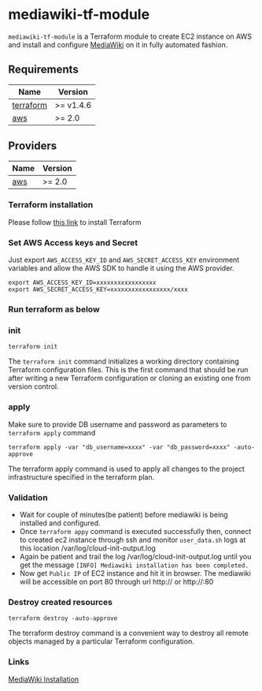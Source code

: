 # mediawiki-tf-module

`mediawiki-tf-module` is a Terraform module to create EC2 instance on AWS and install and configure [MediaWiki](https://www.mediawiki.org/wiki/Manual:Running_MediaWiki_on_Red_Hat_Linux) on it in fully automated fashion.

## Requirements

| Name | Version |
|------|---------|
| <a name="requirement_terraform"></a> [terraform](#requirement\_terraform) | >= v1.4.6 |
| <a name="requirement_aws"></a> [aws](#requirement\_aws) | >= 2.0 |

## Providers

| Name | Version |
|------|---------|
| <a name="provider_aws"></a> [aws](#provider\_aws) | >= 2.0 |

### Terraform installation 

Please follow [this link](https://developer.hashicorp.com/terraform/tutorials/aws-get-started/install-cli) to install Terraform 

### Set AWS Access keys and Secret

Just export `AWS_ACCESS_KEY_ID` and `AWS_SECRET_ACCESS_KEY` environment variables and allow the AWS SDK to handle it using the AWS provider.

```
export AWS_ACCESS_KEY_ID=xxxxxxxxxxxxxxxxx
export AWS_SECRET_ACCESS_KEY=xxxxxxxxxxxxxxxxx/xxxx
```

### Run terraform as below

### init

```
terraform init
```

The `terraform init` command initializes a working directory containing Terraform configuration files. This is the first command that should be run after writing a new Terraform configuration or cloning an existing one from version control.


### apply

Make sure to provide DB username and password as parameters to `terraform apply` command
```
terraform apply -var "db_username=xxxx" -var "db_password=xxxx" -auto-approve
```

The terraform apply command is used to apply all changes to the project infrastructure specified in the terraform plan.

### Validation 

* Wait for couple of minutes(be patient) before mediawiki is being installed and configured. 
* Once `terraform appy` command is executed successfully then, connect to created ec2 instance through ssh and monitor `user_data.sh` logs at this location /var/log/cloud-init-output.log
* Again be patient and trail the log /var/log/cloud-init-output.log until you get the message `[INFO] Mediawiki installation has been completed.`
* Now get `Public IP` of EC2 instance and hit it in browser. The mediawiki will be accessible on port 80 through url http://<public ip> or http://<public ip>:80
  

### Destroy created resources

```
terraform destroy -auto-approve
```

The terraform destroy command is a convenient way to destroy all remote objects managed by a particular Terraform configuration.

### Links

[MediaWiki Installation](https://www.mediawiki.org/wiki/Manual:Running_MediaWiki_on_Red_Hat_Linux)
